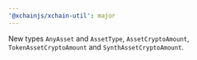 ```yaml
---
'@xchainjs/xchain-util': major
---
```


New types `AnyAsset` and `AssetType`, `AssetCryptoAmount`, `TokenAssetCryptoAmount` and `SynthAssetCryptoAmount`.
